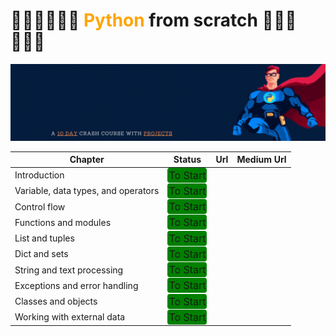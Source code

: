 # 👩🏻‍💻👩🏻‍💻 <span style="color:orange;font-weight:bold;font-size:50">Python</span> from scratch 🧑🏻‍💻🧑🏻‍💻

<img src="./assets/python_fundamental.gif"/>

| Chapter | Status | Url | Medium Url
|-----|-----|-----|-----|
| Introduction | <span style="background-color:green;border-radius:4px;padding:2px;font-size:16px">To Start</span> |
| Variable, data types, and operators | <span style="background-color:green;border-radius:4px;padding:2px;font-size:16px">To Start</span> |
| Control flow | <span style="background-color:green;border-radius:4px;padding:2px;font-size:16px">To Start</span>
| Functions and modules | <span style="background-color:green;border-radius:4px;padding:2px;font-size:16px">To Start</span> |
| List and tuples | <span style="background-color:green;border-radius:4px;padding:2px;font-size:16px">To Start</span> |
| Dict and sets | <span style="background-color:green;border-radius:4px;padding:2px;font-size:16px">To Start</span> |
| String and text processing | <span style="background-color:green;border-radius:4px;padding:2px;font-size:16px">To Start</span> |
| Exceptions and error handling | <span style="background-color:green;border-radius:4px;padding:2px;font-size:16px">To Start</span> |
| Classes and objects | <span style="background-color:green;border-radius:4px;padding:2px;font-size:16px">To Start</span> |
| Working with external data | <span style="background-color:green;border-radius:4px;padding:2px;font-size:16px">To Start</span> |
